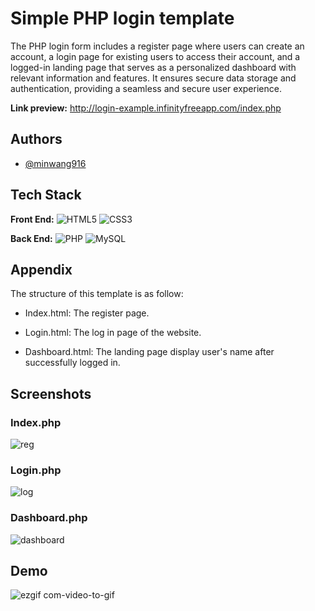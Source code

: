 
# Simple PHP login template

The PHP login form includes a register page where users can create an account, a login page for existing users to access their account, and a logged-in landing page that serves as a personalized dashboard with relevant information and features. It ensures secure data storage and authentication, providing a seamless and secure user experience.

**Link preview:** http://login-example.infinityfreeapp.com/index.php

## Authors

- [@minwang916](https://www.github.com/minwang916)

## Tech Stack

**Front End:** ![HTML5](https://img.shields.io/badge/html5-%23E34F26.svg?style=for-the-badge&logo=html5&logoColor=white) ![CSS3](https://img.shields.io/badge/css3-%231572B6.svg?style=for-the-badge&logo=css3&logoColor=white) 

**Back End:** ![PHP](https://img.shields.io/badge/php-%23777BB4.svg?style=for-the-badge&logo=php&logoColor=white) ![MySQL](https://img.shields.io/badge/mysql-%2300f.svg?style=for-the-badge&logo=mysql&logoColor=white)

## Appendix

The structure of this template is as follow:

- Index.html: The register page.

- Login.html: The log in page of the website.

- Dashboard.html: The landing page display user's name after successfully logged in.


## Screenshots

### Index.php
![reg](https://github.com/minWang916/PHP_simple_login_form/assets/116493016/7841c8f9-21c3-420e-aa6b-68c0053a058a)

### Login.php

![log](https://github.com/minWang916/PHP_simple_login_form/assets/116493016/a58d5f8e-cd9c-4454-a886-fa845c305c9d)

### Dashboard.php

![dashboard](https://github.com/minWang916/PHP_simple_login_form/assets/116493016/2d3cfa11-88a4-4507-8653-ba5bae4b61a5)





## Demo

![ezgif com-video-to-gif](https://github.com/minWang916/PHP_simple_login_form/assets/116493016/15dd7923-2bc9-4b28-966d-cb6087b13879)

